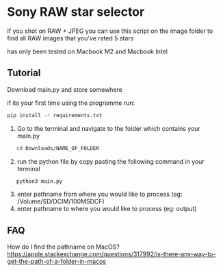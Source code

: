 # Sony RAW star selector

If you shot on RAW + JPEG you can use this script on the image folder to find all RAW images that you've
rated 5 stars

has only been tested on Macbook M2 and Macbook Intel

## Tutorial

Download main.py and store somewhere

if its your first time using the programme run:

```bash
pip install -r requirements.txt
```

1. Go to the terminal and navigate to the folder which contains your main.py

```bash
   cd Downloads/NAME_OF_FOLDER
```

2. run the python file by copy pasting the following command in your terminal

```bash
   python3 main.py
```

3. enter pathname from where you would like to process (eg: /Volume/SD/DCIM/100MSDCF)
4. enter pathname to where you would like to process (eg: output)

## FAQ

How do I find the pathname on MacOS?
https://apple.stackexchange.com/questions/317992/is-there-any-way-to-get-the-path-of-a-folder-in-macos

